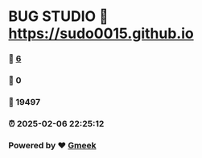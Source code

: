 # BUG STUDIO :link: https://sudo0015.github.io 
### :page_facing_up: [6](https://sudo0015.github.io/tag.html) 
### :speech_balloon: 0 
### :hibiscus: 19497 
### :alarm_clock: 2025-02-06 22:25:12 
### Powered by :heart: [Gmeek](https://github.com/Meekdai/Gmeek)
